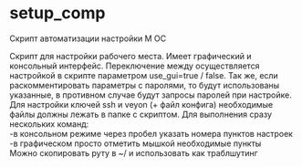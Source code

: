 # setup_comp
Скрипт автоматизации настройки М ОС

Скрипт для настройки рабочего места. Имеет графический и консольный интерфейс. Переключение между осуществляется настройкой в скрипте параметром use_gui=true / false.
Так же, если раскомментировать параметры с паролями, то  будут использованы указанные, в противном случае будут запросы паролей при настройке.<br/>
Для настройки ключей ssh и veyon (+ файл конфига) необходимые файлы должны лежать в папке с скриптом.
Для выполнения сразу нескольких команд:<br/>
-в консольном режиме через пробел указать номера пунктов настроек<br/>
-в графическом просто отметить мышкой необходимые пункты<br/>
Можно скопировать руту в ~/ и использовать как траблшутинг

